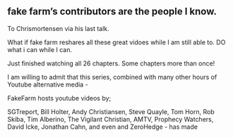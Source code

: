## fake farm’s contributors are the people I know.

To Chrismortensen via his last talk.

What if fake farm reshares all these great vidoes while I am still able to. DO what i can while I can.


Just finished watching all 26 chapters. Some chapters more than once! 

I am willing to admit that this series, combined with many other hours of Youtube alternative media -  

FakeFarm hosts youtube videos by; 

SGTreport, Bill Holter, Andy Christiansen, Steve Quayle, Tom Horn, Rob Skiba, Tim Alberino, The Vigilant Christian,  AMTV, Prophecy Watchers, David Icke, Jonathan Cahn, and even and ZeroHedge - has made 
